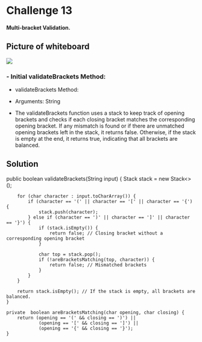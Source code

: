 # Challenge 13
#### Multi-bracket Validation.
## Picture of whiteboard
<img src="C:\Users\C-ROAD\IdeaProjects\data-structures-and-algorithms\codeChallenges05\app\src\assets\cc13.jpg "/>

### - Initial validateBrackets Method:
- validateBrackets Method:

- Arguments: String
- The validateBrackets function uses a stack to keep track of opening brackets and checks if each closing bracket matches the corresponding opening bracket. If any mismatch is found or if there are unmatched opening brackets left in the stack, it returns false. Otherwise, if the stack is empty at the end, it returns true, indicating that all brackets are balanced.


## Solution
public boolean validateBrackets(String input) {
Stack<Character> stack = new Stack<>();

        for (char character : input.toCharArray()) {
            if (character == '(' || character == '[' || character == '{') {
                stack.push(character);
            } else if (character == ')' || character == ']' || character == '}') {
                if (stack.isEmpty()) {
                    return false; // Closing bracket without a corresponding opening bracket
                }

                char top = stack.pop();
                if (!areBracketsMatching(top, character)) {
                    return false; // Mismatched brackets
                }
            }
        }

        return stack.isEmpty(); // If the stack is empty, all brackets are balanced.
    }

    private  boolean areBracketsMatching(char opening, char closing) {
        return (opening == '(' && closing == ')') ||
                (opening == '[' && closing == ']') ||
                (opening == '{' && closing == '}');
    }


